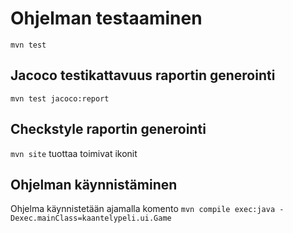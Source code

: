 # Ohjelman testaaminen
`mvn test`

## Jacoco testikattavuus raportin generointi
`mvn test jacoco:report`

## Checkstyle raportin generointi
`mvn site` tuottaa toimivat ikonit

## Ohjelman käynnistäminen
Ohjelma käynnistetään ajamalla komento `mvn compile exec:java -Dexec.mainClass=kaantelypeli.ui.Game`
